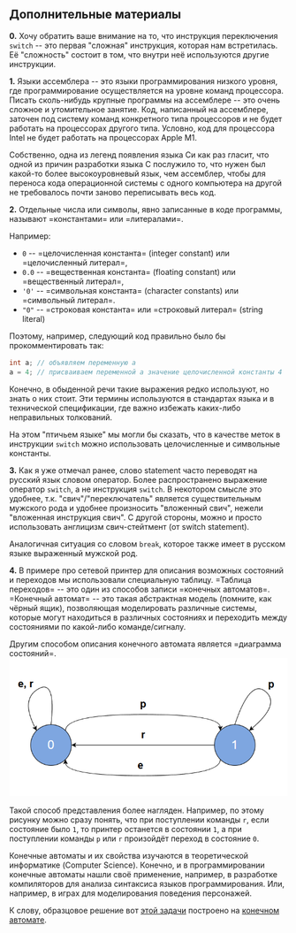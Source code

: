 ## Дополнительные материалы

**0\.** Хочу обратить ваше внимание на то, что инструкция переключения `switch` -- это первая "сложная" инструкция, которая нам встретилась. Её "сложность" состоит в том, что внутри неё используются другие инструкции. 

**1\.** Языки ассемблера -- это языки программирования низкого уровня, где программирование осуществляется на уровне команд процессора. Писать сколь-нибудь крупные программы на ассемблере -- это очень сложное и утомительное занятие. Код, написанный на ассемблере, заточен под систему команд конкретного типа процессоров и не будет работать на процессорах другого типа. Условно, код для процессора Intel не будет работать на процессорах Apple M1.

Собственно, одна из легенд появления языка Си как раз гласит, что одной из причин разработки языка C послужило то, что нужен был какой-то более высокоуровневый язык, чем ассемблер, чтобы для переноса кода операционной системы с одного компьютера на другой не требовалось почти заново переписывать весь код. 


**2\.** Отдельные числа или символы, явно записанные в коде программы, называют =константами= или =литералами=.

Например:  
* `0` -- =целочисленная константа= (integer constant) или =целочисленный литерал=, 
* `0.0` -- =вещественная константа= (floating constant) или =вещественный литерал=, 
* `'0'` -- =символьная константа= (character constants) или =символьный литерал=.
* `"0"` -- =строковая константа= или =строковый литерал= (string literal) 

Поэтому, например, следующий код правильно было бы прокомментировать так:
```c
int a; // объявляем переменную a
a = 4; // присваиваем переменной a значение целочисленной константы 4
```
Конечно, в обыденной речи такие выражения редко используют, но знать о них стоит. Эти термины используются в стандартах языка и в технической спецификации, где важно избежать каких-либо неправильных толкований.

На этом "птичьем языке" мы могли бы сказать, что в качестве меток в инструкции `switch` можно использовать целочисленные и символьные константы.


**3\.** Как я уже отмечал ранее, слово statement часто переводят на русский язык словом оператор. Более распространено выражение оператор `switch`, а не инструкция `switch`. В некотором смысле это удобнее, т.к. "свич"/"переключатель" является существительным мужского рода и удобнее произносить "вложенный свич", нежели "вложенная инструкция свич". С другой стороны, можно и просто использовать англицизм свич-стейтмент (от switch statement). 

Аналогичная ситуация со словом `break`, которое также имеет в русском языке выраженный мужской род.


**4\.** В примере про сетевой принтер для описания возможных состояний и переходов мы использовали специальную таблицу. =Таблица переходов= -- это один из способов записи =конечных автоматов=. =Конечный автомат= -- это такая абстрактная модель (помните, как чёрный ящик), позволяющая моделировать различные системы, которые могут находиться в различных состояниях и переходить между состояниями по какой-либо команде/сигналу.

Другим способом описания конечного автомата является =диаграмма состояний=.
![](./fsa_diagram.png "Диаграмма состояний для конечного автомата Сетевой принтер")

Такой способ представления более нагляден. Например, по этому рисунку можно сразу понять, что при поступлении команды `r`, если состояние было `1`, то принтер останется в состоянии `1`, а при поступлении команды `p` или `r` произойдёт переход в состояние `0`.

Конечные автоматы и их свойства изучаются в теоретической информатике (Computer Science). Конечно, и в программировании конечные автоматы нашли своё применение, например, в разработке компиляторов для анализа синтаксиса языков программирования. Или, например, в играх для моделирования поведения персонажей.

К слову, образцовое решение вот [этой задачи](https://stepik.org/lesson/64969/step/9) построено на [конечном автомате](https://stepik.org/lesson/64969/step/9?discussion=1305427&reply=7240511). 

